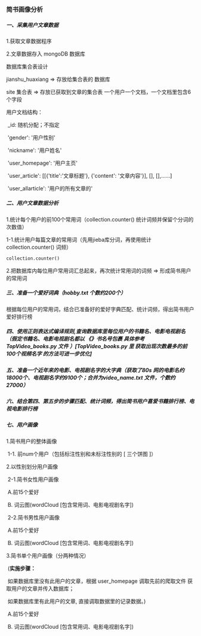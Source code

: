 ### 简书画像分析

##### 一、采集用户文章数据

1.获取文章数据程序



2.文章数据存入 mongoDB 数据库

数据库集合表设计

jianshu_huaxiang	=> 存放给集合表的 数据库

site 集合表	=> 存放已获取到文章的集合表  一个用户一个文档，一个文档里包含6个字段

用户文档结构：

​						_id: 随机分配；不指定

​						'gender': '用户性别'

​						'nickname': '用户姓名'

​						'user_homepage': '用户主页'

​						'user_article':  [[{'title':'文章标题'}, {'content': '文章内容'}], [], [],……]

​						 'user_allarticle':  '用户的所有文章的'



##### 二、用户文章数据分析

1.统计每个用户的前100个常用词（collection.counter() 统计词频并保留个分词的次数值）

1-1.统计用户每篇文章的常用词（先用jieba库分词，再使用统计 collection.counter() 词频）

```python
collection.counter()
```

2.把数据库内每位用户常用词汇总起来，再次统计常用词的词频 => 形成简书用户的常用词

##### 三、准备一个爱好词典（hobby.txt 个数约200个）

根据每位用户的常用词，结合已准备好的爱好字典匹配、统计词频，得出简书用户爱好排行榜



##### 四、使用正则表达式编译规则,查询数据库里每位用户的书籍名、电影电视剧名（假定书籍名、电影电视剧名都以 《》书名号包裹 具体参考  TopVideo_books.py 文件 ）[TopVideo_books.py 里 获取出现次数最多的前100个视频名字 的方法可进一步优化]



##### 五、准备一个近年来的电影、电视剧名字的大字典（获取了80s 网的电影名约18000个、电视剧名字约9100个；合并为video_name.txt 文件，个数约27000）



##### 六、结合第四、第五步的步骤匹配、统计词频，得出简书用户喜爱书籍排行榜、电视电影排行榜



##### 七、用户画像

1.简书用户的整体画像

​	1-1. 前num个用户（包括标注性别和未标注性别的  [ 三个饼图 ]）

2.以性别划分用户画像

​	2-1.简书女性用户画像

​			A.前15个爱好

​			B. 词云图(wordCloud [包含常用词、电影电视剧名字])



​	2-2.简书男性用户画像

​			A.前15个爱好

​			B. 词云图(wordCloud [包含常用词、电影电视剧名字])



3.简书单个用户画像（分两种情况）

​	(**实施步骤：**

​	如果数据库里没有此用户的文章，根据 user_homepage 调取先前的爬取文件 获取用户的文章并传入数据库；

​	如果数据库里有此用户的文章, 直接调取数据里的记录数据。)



​	A.前15个爱好

​	B. 词云图(wordCloud [包含常用词、电影电视剧名字])

